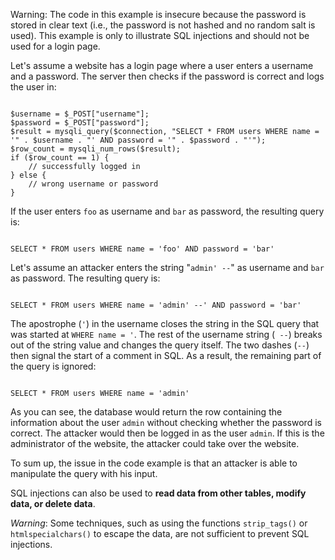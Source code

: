 <div class="warning">

Warning: The code in this example is insecure because the password is stored in clear text (i.e., the password is not hashed and no random salt is used). This example is only to illustrate SQL injections and should not be used for a login page.

</div>

Let's assume a website has a login page where a user enters a username and a password. The server then checks if the password is correct and logs the user in:

<pre class="language-php line-numbers" data-line="3"><code>
$username = $_POST["username"];
$password = $_POST["password"];
$result = mysqli_query($connection, "SELECT * FROM users WHERE name = '" . $username . "' AND password = '" . $password . "'");
$row_count = mysqli_num_rows($result);
if ($row_count == 1) {
    // successfully logged in
} else {
    // wrong username or password
}
</code></pre>

If the user enters `foo` as username and `bar` as password, the resulting query is:

<pre class="language-sql line-numbers"><code>
SELECT * FROM users WHERE name = 'foo' AND password = 'bar'
</code></pre>

Let's assume an attacker enters the string "`admin' --`" as username and `bar` as password. The resulting query is:

<pre class="language-sql line-numbers"><code>
SELECT * FROM users WHERE name = 'admin' --' AND password = 'bar'
</code></pre>

The apostrophe (`'`) in the username closes the string in the SQL query that was started at `WHERE name = '`. The rest of the username string (` --`) breaks out of the string value and changes the query itself.
The two dashes (`--`) then signal the start of a comment in SQL. As a result, the remaining part of the query is ignored:

<pre class="language-sql line-numbers"><code>
SELECT * FROM users WHERE name = 'admin'
</code></pre>

As you can see, the database would return the row containing the information about the user `admin` without checking whether the password is correct. The attacker would then be logged in as the user `admin`. If this is the administrator of the website, the attacker could take over the website.

To sum up, the issue in the code example is that an attacker is able to manipulate the query with his input.

SQL injections can also be used to **read data from other tables, modify data, or delete data**.

*Warning*: Some techniques, such as using the functions `strip_tags()` or `htmlspecialchars()` to escape the data, are not sufficient to prevent SQL injections.
